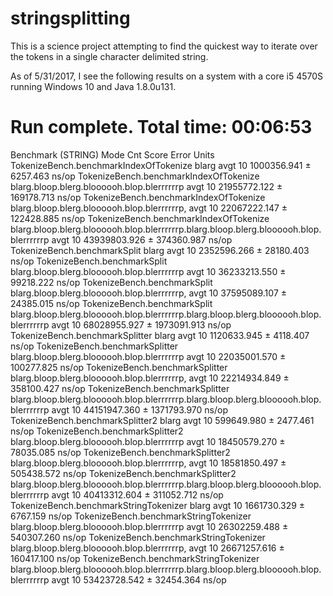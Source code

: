 # stringsplitting

This is a science project attempting to find the quickest way to iterate over the tokens in a single character delimited string.

As of 5/31/2017, I see the following results on a system with a core i5 4570S running Windows 10 and Java 1.8.0u131.

# Run complete. Total time: 00:06:53

Benchmark                                                                                                            (STRING)  Mode  Cnt         Score         Error  Units
TokenizeBench.benchmarkIndexOfTokenize                                                                                  blarg  avgt   10   1000356.941 ±    6257.463  ns/op
TokenizeBench.benchmarkIndexOfTokenize                                             blarg.bloop.blerg.bloooooh.blop.blerrrrrrp  avgt   10  21955772.122 ±  169178.713  ns/op
TokenizeBench.benchmarkIndexOfTokenize                                            blarg.bloop.blerg.bloooooh.blop.blerrrrrrp,  avgt   10  22067222.147 ±  122428.885  ns/op
TokenizeBench.benchmarkIndexOfTokenize  blarg.bloop.blerg.bloooooh.blop.blerrrrrrp.blarg.bloop.blerg.bloooooh.blop.blerrrrrrp  avgt   10  43939803.926 ±  374360.987  ns/op
TokenizeBench.benchmarkSplit                                                                                            blarg  avgt   10   2352596.266 ±   28180.403  ns/op
TokenizeBench.benchmarkSplit                                                       blarg.bloop.blerg.bloooooh.blop.blerrrrrrp  avgt   10  36233213.550 ±   99218.222  ns/op
TokenizeBench.benchmarkSplit                                                      blarg.bloop.blerg.bloooooh.blop.blerrrrrrp,  avgt   10  37595089.107 ±   24385.015  ns/op
TokenizeBench.benchmarkSplit            blarg.bloop.blerg.bloooooh.blop.blerrrrrrp.blarg.bloop.blerg.bloooooh.blop.blerrrrrrp  avgt   10  68028955.927 ± 1973091.913  ns/op
TokenizeBench.benchmarkSplitter                                                                                         blarg  avgt   10   1120633.945 ±    4118.407  ns/op
TokenizeBench.benchmarkSplitter                                                    blarg.bloop.blerg.bloooooh.blop.blerrrrrrp  avgt   10  22035001.570 ±  100277.825  ns/op
TokenizeBench.benchmarkSplitter                                                   blarg.bloop.blerg.bloooooh.blop.blerrrrrrp,  avgt   10  22214934.849 ±  358100.427  ns/op
TokenizeBench.benchmarkSplitter         blarg.bloop.blerg.bloooooh.blop.blerrrrrrp.blarg.bloop.blerg.bloooooh.blop.blerrrrrrp  avgt   10  44151947.360 ± 1371793.970  ns/op
TokenizeBench.benchmarkSplitter2                                                                                        blarg  avgt   10    599649.980 ±    2477.461  ns/op
TokenizeBench.benchmarkSplitter2                                                   blarg.bloop.blerg.bloooooh.blop.blerrrrrrp  avgt   10  18450579.270 ±   78035.085  ns/op
TokenizeBench.benchmarkSplitter2                                                  blarg.bloop.blerg.bloooooh.blop.blerrrrrrp,  avgt   10  18581850.497 ±  505438.572  ns/op
TokenizeBench.benchmarkSplitter2        blarg.bloop.blerg.bloooooh.blop.blerrrrrrp.blarg.bloop.blerg.bloooooh.blop.blerrrrrrp  avgt   10  40413312.604 ±  311052.712  ns/op
TokenizeBench.benchmarkStringTokenizer                                                                                  blarg  avgt   10   1661730.329 ±    6767.159  ns/op
TokenizeBench.benchmarkStringTokenizer                                             blarg.bloop.blerg.bloooooh.blop.blerrrrrrp  avgt   10  26302259.488 ±  540307.260  ns/op
TokenizeBench.benchmarkStringTokenizer                                            blarg.bloop.blerg.bloooooh.blop.blerrrrrrp,  avgt   10  26671257.616 ±  160417.100  ns/op
TokenizeBench.benchmarkStringTokenizer  blarg.bloop.blerg.bloooooh.blop.blerrrrrrp.blarg.bloop.blerg.bloooooh.blop.blerrrrrrp  avgt   10  53423728.542 ±   32454.364  ns/op